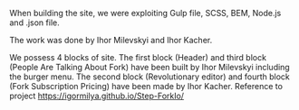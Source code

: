 When building the site, we were exploiting Gulp file, SCSS, BEM, Node.js and .json file.

The work was done by Ihor Milevskyi and Ihor Kacher.

We possess 4 blocks of site. 
The first block (Header) and third block (People Are Talking About Fork) have been built by Ihor Milevskyi including the burger menu. The second block (Revolutionary editor) and fourth block (Fork Subscription Pricing) have been made by Ihor Kacher.
Reference to project https://igormilya.github.io/Step-ForkIo/
